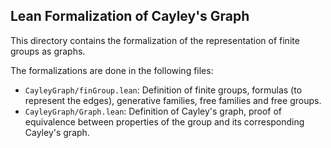 ## Lean Formalization of Cayley's Graph

This directory contains the formalization of the representation of finite groups as graphs.

The formalizations are done in the following files:
- `CayleyGraph/finGroup.lean`: Definition of finite groups, formulas (to represent the edges), generative families, free families and free groups.
- `CayleyGraph/Graph.lean`: Definition of Cayley's graph, proof of equivalence between properties of the group and its corresponding Cayley's graph.